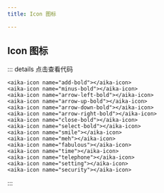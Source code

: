 ```yaml
---
title: Icon 图标

---
```


## Icon 图标

<demo-base></demo-base>

::: details 点击查看代码
```vue
<aika-icon name="add-bold"></aika-icon>
<aika-icon name="minus-bold"></aika-icon>
<aika-icon name="arrow-left-bold"></aika-icon>
<aika-icon name="arrow-up-bold"></aika-icon>
<aika-icon name="arrow-down-bold"></aika-icon>
<aika-icon name="arrow-right-bold"></aika-icon>
<aika-icon name="close-bold"></aika-icon>
<aika-icon name="select-bold"></aika-icon>
<aika-icon name="smile"></aika-icon>
<aika-icon name="meh"></aika-icon>
<aika-icon name="fabulous"></aika-icon>
<aika-icon name="time"></aika-icon>
<aika-icon name="telephone"></aika-icon>
<aika-icon name="setting"></aika-icon>
<aika-icon name="security"></aika-icon>
```
:::


<script>
import demoBase from '../component-demo/icon';

export default {
    components: {
        demoBase
    }
}

</script>
